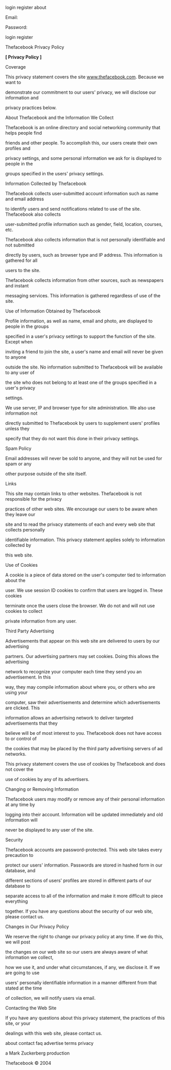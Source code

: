  

 login register about 

Email:

Password:

login register

Thefacebook Privacy Policy

**[ Privacy Policy ]**

Coverage

 

This privacy statement covers the site www.thefacebook.com. Because we want to

demonstrate our commitment to our users' privacy, we will disclose our information and

privacy practices below. 

 

About Thefacebook and the Information We Collect

 

Thefacebook is an online directory and social networking community that helps people find

friends and other people. To accomplish this, our users create their own profiles and

privacy settings, and some personal information we ask for is displayed to people in the

groups specified in the users' privacy settings. 

 

Information Collected by Thefacebook

 

Thefacebook collects user-submitted account information such as name and email address

to identify users and send notifications related to use of the site. Thefacebook also collects

user-submitted profile information such as gender, field, location, courses, etc.

Thefacebook also collects information that is not personally identifiable and not submitted

directly by users, such as browser type and IP address. This information is gathered for all

users to the site.

Thefacebook collects information from other sources, such as newspapers and instant

messaging services. This information is gathered regardless of use of the site. 

 

Use of Information Obtained by Thefacebook

 

Profile information, as well as name, email and photo, are displayed to people in the groups

specified in a user's privacy settings to support the function of the site. Except when

inviting a friend to join the site, a user's name and email will never be given to anyone

outside the site. No information submitted to Thefacebook will be available to any user of

the site who does not belong to at least one of the groups specified in a user's privacy

settings.

We use server, IP and browser type for site administration. We also use information not

directly submitted to Thefacebook by users to supplement users' profiles unless they

specify that they do not want this done in their privacy settings. 

 

Spam Policy

 

Email addresses will never be sold to anyone, and they will not be used for spam or any

other purpose outside of the site itself. 

 

Links

 

This site may contain links to other websites. Thefacebook is not responsible for the privacy

practices of other web sites. We encourage our users to be aware when they leave our

site and to read the privacy statements of each and every web site that collects personally

identifiable information. This privacy statement applies solely to information collected by

this web site. 

 

Use of Cookies

 

A cookie is a piece of data stored on the user's computer tied to information about the

user. We use session ID cookies to confirm that users are logged in. These cookies

terminate once the users close the browser. We do not and will not use cookies to collect

private information from any user. 

 

Third Party Advertising

 

Advertisements that appear on this web site are delivered to users by our advertising

partners. Our advertising partners may set cookies. Doing this allows the advertising

network to recognize your computer each time they send you an advertisement. In this

way, they may compile information about where you, or others who are using your

computer, saw their advertisements and determine which advertisements are clicked. This

information allows an advertising network to deliver targeted advertisements that they

believe will be of most interest to you. Thefacebook does not have access to or control of

the cookies that may be placed by the third party advertising servers of ad networks.

This privacy statement covers the use of cookies by Thefacebook and does not cover the

use of cookies by any of its advertisers. 

 

Changing or Removing Information

 

Thefacebook users may modify or remove any of their personal information at any time by

logging into their account. Information will be updated immediately and old information will

never be displayed to any user of the site. 

 

Security

 

Thefacebook accounts are password-protected. This web site takes every precaution to

protect our users' information. Passwords are stored in hashed form in our database, and

different sections of users' profiles are stored in different parts of our database to

separate access to all of the information and make it more difficult to piece everything

together. If you have any questions about the security of our web site, please contact us. 

 

Changes in Our Privacy Policy

 

We reserve the right to change our privacy policy at any time. If we do this, we will post

the changes on our web site so our users are always aware of what information we collect,

how we use it, and under what circumstances, if any, we disclose it. If we are going to use

users' personally identifiable information in a manner different from that stated at the time

of collection, we will notify users via email. 

 

Contacting the Web Site

 

If you have any questions about this privacy statement, the practices of this site, or your

dealings with this web site, please contact us. 

 

about contact faq advertise terms privacy 

a Mark Zuckerberg production 

Thefacebook © 2004

